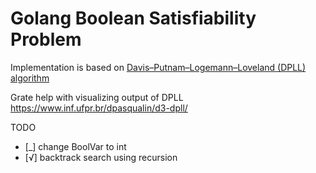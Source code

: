 # Golang Boolean Satisfiability Problem
Implementation is based on [Davis–Putnam–Logemann–Loveland (DPLL) algorithm](https://en.wikipedia.org/wiki/DPLL_algorithm)

Grate help with visualizing output of DPLL 
https://www.inf.ufpr.br/dpasqualin/d3-dpll/


TODO 
- [_] change BoolVar to int
- [√] backtrack search using recursion